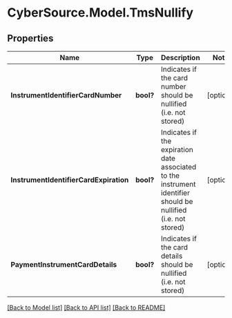 # CyberSource.Model.TmsNullify
## Properties

Name | Type | Description | Notes
------------ | ------------- | ------------- | -------------
**InstrumentIdentifierCardNumber** | **bool?** | Indicates if the card number should be nullified (i.e. not stored) | [optional] 
**InstrumentIdentifierCardExpiration** | **bool?** | Indicates if the expiration date associated to the instrument identifier should be nullified (i.e. not stored) | [optional] 
**PaymentInstrumentCardDetails** | **bool?** | Indicates if the card details should be nullified (i.e. not stored) | [optional] 

[[Back to Model list]](../README.md#documentation-for-models) [[Back to API list]](../README.md#documentation-for-api-endpoints) [[Back to README]](../README.md)

